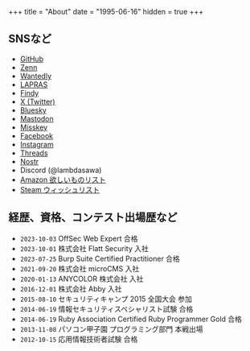 +++
title = "About"
date = "1995-06-16"
hidden = true
+++

## SNSなど

- [GitHub](https://github.com/lambdasawa)
- [Zenn](https://zenn.dev/lambdasawa)
- [Wantedly](https://www.wantedly.com/id/lambdasawa)
- [LAPRAS](https://lapras.com/public/lambdasawa)
- [Findy](https://findy-code.io/share_profiles/EI2gaxVje83Nn)
- [X (Twitter)](https://twitter.com/lambdasawa)
- [Bluesky](https://bsky.app/profile/lambdasawa.bsky.social)
- [Mastodon](https://mstdn.jp/@lambdasawa)
- [Misskey](https://misskey.io/@lambdasawa)
- [Facebook](https://www.facebook.com/lambdasawa)
- [Instagram](https://www.instagram.com/lambdasawa/)
- [Threads](https://www.threads.net/@lambdasawa)
- [Nostr](https://coracle.social/notes)
- Discord (@lambdasawa)
- [Amazon 欲しいものリスト](https://www.amazon.co.jp/hz/wishlist/ls/3GEP6B955K47M?ref_=wl_share)
- [Steam ウィッシュリスト](https://store.steampowered.com/wishlist/profiles/76561198288017158#sort=order)

## 経歴、資格、コンテスト出場歴など

- `2023-10-03` OffSec Web Expert 合格
- `2023-10-01` 株式会社 Flatt Security 入社
- `2023-07-25` Burp Suite Certified Practitioner 合格
- `2021-09-20` 株式会社 microCMS 入社
- `2020-01-13` ANYCOLOR 株式会社 入社
- `2016-12-01` 株式会社 Abby 入社
- `2015-08-10` セキュリティキャンプ 2015 全国大会 参加
- `2014-06-19` 情報セキュリティスペシャリスト試験 合格
- `2014-06-19` Ruby Association Certified Ruby Programmer Gold 合格
- `2013-11-08` パソコン甲子園 プログラミング部門 本戦出場
- `2012-10-15` 応用情報技術者試験 合格
